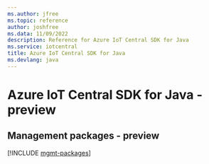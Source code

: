 ```yaml
---
ms.author: jfree
ms.topic: reference
author: joshfree
ms.data: 11/09/2022
description: Reference for Azure IoT Central SDK for Java
ms.service: iotcentral
title: Azure IoT Central SDK for Java
ms.devlang: java
---
```

# Azure IoT Central SDK for Java - preview

## Management packages - preview
[!INCLUDE [mgmt-packages](iot-central-mgmt-index.md)]